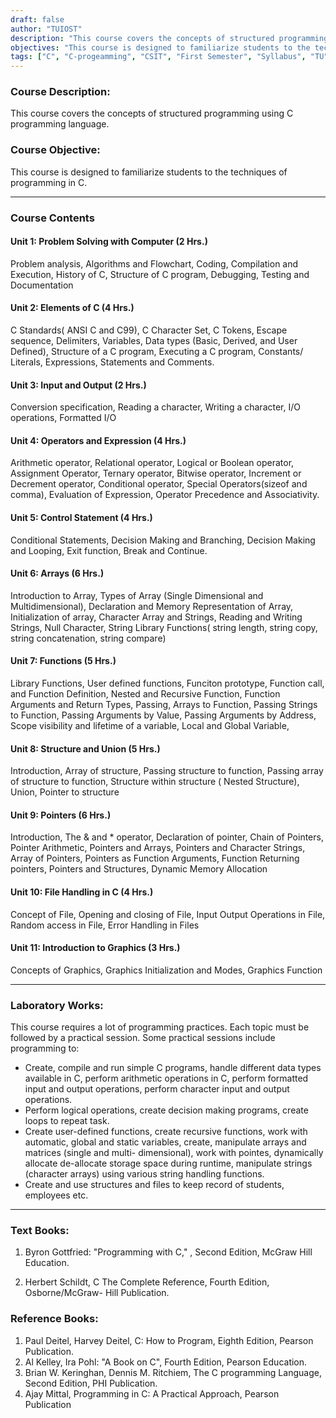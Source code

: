 ```yaml
---
draft: false
author: "TUIOST"
description: "This course covers the concepts of structured programming using C programming language."
objectives: "This course is designed to familiarize students to the techniques of programming in C."
tags: ["C", "C-progeamming", "CSIT", "First Semester", "Syllabus", "TU"]
---
```


### Course Description:

This course covers the concepts of structured programming using C programming language.

### Course Objective:

This course is designed to familiarize students to the techniques of programming in C.

<hr>

### Course Contents

#### Unit 1: Problem Solving with Computer (2 Hrs.)

Problem analysis, Algorithms and Flowchart, Coding, Compilation and Execution, History of C,
Structure of C program, Debugging, Testing and Documentation

#### Unit 2: Elements of C (4 Hrs.)

C Standards( ANSI C and C99), C Character Set, C Tokens, Escape sequence, Delimiters,
Variables, Data types (Basic, Derived, and User Defined), Structure of a C program, Executing a
C program, Constants/ Literals, Expressions, Statements and Comments.

#### Unit 3: Input and Output (2 Hrs.)

Conversion specification, Reading a character, Writing a character, I/O operations, Formatted
I/O

#### Unit 4: Operators and Expression (4 Hrs.)

Arithmetic operator, Relational operator, Logical or Boolean operator, Assignment Operator,
Ternary operator, Bitwise operator, Increment or Decrement operator, Conditional operator,
Special Operators(sizeof and comma), Evaluation of Expression, Operator Precedence and
Associativity.

#### Unit 5: Control Statement (4 Hrs.)

Conditional Statements, Decision Making and Branching, Decision Making and Looping, Exit
function, Break and Continue.

#### Unit 6: Arrays (6 Hrs.)

Introduction to Array, Types of Array (Single Dimensional and Multidimensional), Declaration
and Memory Representation of Array, Initialization of array, Character Array and Strings,
Reading and Writing Strings, Null Character, String Library Functions( string length, string
copy, string concatenation, string compare)

#### Unit 7: Functions (5 Hrs.)

Library Functions, User defined functions, Funciton prototype, Function call, and Function
Definition, Nested and Recursive Function, Function Arguments and Return Types, Passing, Arrays to Function, Passing Strings to Function, Passing Arguments by Value, Passing
Arguments by Address, Scope visibility and lifetime of a variable, Local and Global Variable,

#### Unit 8: Structure and Union (5 Hrs.)

Introduction, Array of structure, Passing structure to function, Passing array of structure to
function, Structure within structure ( Nested Structure), Union, Pointer to structure

#### Unit 9: Pointers (6 Hrs.)

Introduction, The & and \* operator, Declaration of pointer, Chain of Pointers, Pointer
Arithmetic, Pointers and Arrays, Pointers and Character Strings, Array of Pointers, Pointers as
Function Arguments, Function Returning pointers, Pointers and Structures, Dynamic Memory
Allocation

#### Unit 10: File Handling in C (4 Hrs.)

Concept of File, Opening and closing of File, Input Output Operations in File, Random access in
File, Error Handling in Files

#### Unit 11: Introduction to Graphics (3 Hrs.)

Concepts of Graphics, Graphics Initialization and Modes, Graphics Function

<hr>

### Laboratory Works:

This course requires a lot of programming practices. Each topic must be followed by a practical
session. Some practical sessions include programming to:

- Create, compile and run simple C programs, handle different data types available in C,
  perform arithmetic operations in C, perform formatted input and output operations,
  perform character input and output operations.
- Perform logical operations, create decision making programs, create loops to repeat task.
- Create user-defined functions, create recursive functions, work with automatic, global
  and static variables, create, manipulate arrays and matrices (single and multi-
  dimensional), work with pointes, dynamically allocate de-allocate storage space during
  runtime, manipulate strings (character arrays) using various string handling functions.
- Create and use structures and files to keep record of students, employees etc.

<hr>

### Text Books:

1. Byron Gottfried: "Programming with C," , Second Edition, McGraw Hill
   Education.

2. Herbert Schildt, C The Complete Reference, Fourth Edition, Osborne/McGraw-
   Hill Publication.

### Reference Books:

1. Paul Deitel, Harvey Deitel, C: How to Program, Eighth Edition, Pearson
   Publication.
2. Al Kelley, Ira Pohl: "A Book on C", Fourth Edition, Pearson Education.
3. Brian W. Keringhan, Dennis M. Ritchiem, The C programming Language,
   Second Edition, PHI Publication.
4. Ajay Mittal, Programming in C: A Practical Approach, Pearson Publication
